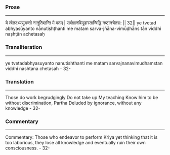 ### Prose 
 --- 
ये त्वेतदभ्यसूयन्तो नानुतिष्ठन्ति मे मतम् |
सर्वज्ञानविमूढांस्तान्विद्धि नष्टानचेतस: || 32||
ye tvetad abhyasūyanto nānutiṣhṭhanti me matam
sarva-jñāna-vimūḍhāns tān viddhi naṣhṭān achetasaḥ

### Transliteration 
 --- 
ye tvetadabhyasuyanto nanutishthanti me matam sarvajnanavimudhamstan viddhi nashtana chetasah - 32-

### Translation 
 --- 
Those do work begrudgingly Do not take up My teaching Know him to be without discrimination, Partha Deluded by ignorance, without any knowledge - 32-

### Commentary 
 --- 
Commentary: Those who endeavor to perform Kriya yet thinking that it is too laborious, they lose all knowledge and eventually ruin their own consciousness. - 32-
